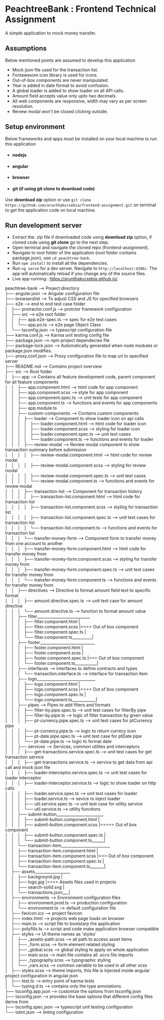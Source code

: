 # PeachtreeBank : Frontend Technical Assignment

A simple application to mock money transfer.

## Assumptions
Below mentioned points are assumed to develop this application

- Mock json file used for the transaction list.
- Fontawesom icon library is used for icons.
- Out-of-box components are never manipulated.
- Year is added in date format to avoid confusion.
- A global loader is added to show loader on all API calls.
- Amount field accepts value only upto two decimals.
- All web components are responsive, width may vary as per screen resolution.
- Review modal won't be closed clicking outside.

## Setup environment
Below frameworks and apps must be installed on your local machine to run this application

- #### nodejs
- #### angular
- #### browser
- #### git (if using git clone to download code)

Use **download zip** option or use `git clone https://github.com/arunthakurxebia/frontend-assignment.git` on terminal to get the application code on local machine. 

## Run development server

- Extract the .zip file if downloaded code using **download zip** option, if cloned code using **git clone** go to the next step.
- Open terminal and navigate the cloned repo (frontend-assignment).
- Navigate to root folder of the application (root folder contains package.json), use `cd peachtree-bank`.
- Run `npm install` to install all the dependencies.
- Run `ng serve` for a dev server. Navigate to `http://localhost:4200/`. The app will automatically reload if you change any of the source files.
- Live app running : https://arunthakurxebia.github.io/

peachtree-bank --> Project directory<br/>├── angular.json --> Angular configuration file <br/>├── browserslist --> To adjust CSS and JS for specified browsers  <br/>├── e2e --> end to end test case folder<br/>│   ├── protractor.conf.js --> protctor framework configuration<br/>│   ├── src --> e2e root folder<br/>│   │   ├── app.e2e-spec.ts --> spec for e2e test cases<br/>│   │   └── app.po.ts --> e2e page Object Class <br/>│   └── tsconfig.json --> typescript configuration file<br/>├── karma.conf.js --> Karma unit testing config file<br/>├── package.json --> npm project dependecies file<br/>├── package-lock.json --> Automatically generated when node modules or package.json modifies.<br/>├── proxy.conf.json --> Proxy conifguration file to map url to specified server<br/>├── README.md --> Contains project overview<br/>├── src --> Root folder<br/>│   ├── app --> Contains all feature development code, parent component for all feature components<br/>│   │   ├── app.component.html --> html code for app component<br/>│   │   ├── app.component.scss --> style for app component <br/>│   │   ├── app.component.spec.ts --> unit tests for app component<br/>│   │   ├── app.component.ts --> functions and events for app components<br/>│   │   ├── app.module.ts<br/>│   │   ├── custom-components --> Contains custom components<br/>│   │   │   ├── loader --> Component to show loader icon on api calls<br/>│   │   │   │   ├── loader.component.html --> html code for loader icon<br/>│   │   │   │   ├── loader.component.scss --> styling for loader icon<br/>│   │   │   │   ├── loader.component.spec.ts --> unit test cases<br/>│   │   │   │   └── loader.component.ts --> functions and events for loader<br/>│   │   │   ├── review-modal --> Review modal component to show transaction summary before submission<br/>│   │   │   │   ├── review-modal.component.html --> html code for review modal <br/>│   │   │   │   ├── review-modal.component.scss --> styling for review modal<br/>│   │   │   │   ├── review-modal.component.spec.ts --> unit test cases<br/>│   │   │   │   └── review-modal.component.ts --> functions and events for review modal<br/>│   │   │   ├── transaction-list --> Component for transaction history<br/>│   │   │   │   ├── transaction-list.component.html --> html code for transaction list<br/>│   │   │   │   ├── transaction-list.component.scss --> styling for transaction list<br/>│   │   │   │   ├── transaction-list.component.spec.ts --> unit test cases for transaction list<br/>│   │   │   │   └── transaction-list.component.ts --> functions and events for transaction list<br/>│   │   │   └── transfer-money-form --> Component form to transfer money from one account to another<br/>│   │   │       ├── transfer-money-form.component.html --> html code for transfer money from<br/>│   │   │       ├── transfer-money-form.component.scss --> styling for transfer money from<br/>│   │   │       ├── transfer-money-form.component.spec.ts --> unit test cases for transfer money from<br/>│   │   │       └── transfer-money-form.component.ts --> functions and events for transfer money from<br/>│   │   ├── directives --> Directive to format amount field text to specific format<br/>│   │   │   ├── amount.directive.spec.ts --> unit test case for amount directive<br/>│   │   │   └── amount.directive.ts --> function to format amount value<br/>│   │   ├── filter___________________________<br/>│   │   │   ├── filter.component.html        |<br/>│   │   │   ├── filter.component.scss        |==== Out of box component<br/>│   │   │   ├── filter.component.spec.ts     |<br/>│   │   │   └── filter.component.ts__________|<br/>│   │   ├── footer____________________________<br/>│   │   │   ├── footer.component.html         |<br/>│   │   │   ├── footer.component.scss         |<br/>│   │   │   ├── footer.component.spec.ts      |=== Out of box component<br/>│   │   │   └── footer.component.ts___________|<br/>│   │   ├── interfaces --> interfaces to define contracts and types<br/>│   │   │   └── transaction.interface.ts --> interface for transaction item<br/>│   │   ├── logo______________________________<br/>│   │   │   ├── logo.component.html          |<br/>│   │   │   ├── logo.component.scss          |==== Out of box component<br/>│   │   │   ├── logo.component.spec.ts       |<br/>│   │   │   └── logo.component.ts____________|<br/>│   │   ├── pipes --> Pipes to add filters and formats<br/>│   │   │   ├── filter-by.pipe.spec.ts --> unit test cases for filterBy pipe<br/>│   │   │   ├── filter-by.pipe.ts --> logic of filter transaction by given value<br/>│   │   │   ├── pt-currency.pipe.spec.ts --> unit test cases for ptCurrency pipe<br/>│   │   │   ├── pt-currency.pipe.ts --> logic to return currecy icon<br/>│   │   │   ├── pt-date.pipe.spec.ts --> unit test case for ptDate pipe<br/>│   │   │   └── pt-date.pipe.ts --> logic to format date<br/>│   │   ├── services --> Services, common utilites and interceptors<br/>│   │   │   ├── get-transactions.service.spec.ts --> unit test cases for get transaction service<br/>│   │   │   ├── get-transactions.service.ts --> service to get data from api call and mock json file<br/>│   │   │   ├── loader-interceptor.service.spec.ts --> unit test cases for loader interceptor<br/>│   │   │   ├── loader-interceptor.service.ts --> logic to show loader on http calls<br/>│   │   │   ├── loader.service.spec.ts --> unit test cases for loader<br/>│   │   │   ├── loader.service.ts --> sevice to inject loader<br/>│   │   │   ├── util.service.spec.ts --> unit test case for utility service<br/>│   │   │   └── util.service.ts --> utility functions<br/>│   │   ├── submit-button________________________<br/>│   │   │   ├── submit-button.component.html    |<br/>│   │   │   ├── submit-button.component.scss    |===== Out of box component<br/>│   │   │   ├── submit-button.component.spec.ts |<br/>│   │   │   └── submit-button.component.ts______|<br/>│   │   └── transaction-item_________________________<br/>│   │       ├── transaction-item.component.html     |<br/>│   │       ├── transaction-item.component.scss     |=== Out of box component<br/>│   │       ├── transaction-item.component.spec.ts  |<br/>│   │       └── transaction-item.component.ts_______|<br/>│   ├── assets__________________<br/>│   │   ├── background.jpg      |<br/>│   │   ├── logo.jpg            |==== Assets files used in projects<br/>│   │   ├── search-solid.svg    |<br/>│   │   └── transactions.json___|<br/>│   ├── environments --> Environment configuration files<br/>│   │   ├── environment.prod.ts --> production configuration<br/>│   │   └── environment.ts --> default configuration file<br/>│   ├── favicon.ico --> project favicon<br/>│   ├── index.html --> projects web page loads on browser<br/>│   ├── main.ts --> script file to bootstarp the application<br/>│   ├── polyfills.ts --> script and code make application browser compatible<br/>│   ├── styles --> UI theme names as 'styles'<br/>│   │   ├── _assets-path.scss --> all path to access asset items<br/>│   │   ├── _form.scss --> form element related styling<br/>│   │   ├── _global.scss --> global styling to apply on whole application<br/>│   │   ├── main.scss --> main file contains all .sccs file imports<br/>│   │   ├── _typography.scss --> typographic styling<br/>│   │   └── _vars.scss --> common variable to be used in all other scss<br/>│   ├── styles.scss --> theme imports, this file is injected inside angular project configuration in angular.json<br/>│   ├── test.ts --> entry point of karma tests<br/>│   └── typing.d.ts --> contains only the type annotations<br/>├── tsconfig.app.json --> customize the options from tsconfig.json<br/>├── tsconfig.json --> provides the base options that different config files derive from<br/>├── tsconfig.spec.json --> typescript unit testing configuration<br/>└── tslint.json --> linting configuration


